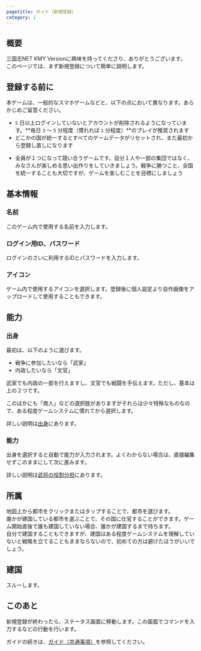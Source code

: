 ```yaml
---
pagetitle: ガイド（新規登録）
category: 1
---
```


## 概要

三国志NET KMY Versionに興味を持ってくださり、ありがとうございます。  
このページでは、まず新規登録について簡単に説明します。

## 登録する前に

本ゲームは、一般的なスマホゲームなどと、以下の点において異なります。あらかじめご留意ください。

* `5` 日以上ログインしていないとアカウントが削除されるようになっています。**毎日 `3` 〜 `5` 分程度（慣れれば `1` 分程度）**のプレイが推奨されます
* どこかの国が統一するとすべてのゲームデータがリセットされ、また最初から登録し直しになります
+ 全員が１つになって競い合うゲームです。自分１人や一部の集団ではなく、みなさんが楽しめる思い出作りをしていきましょう。戦争に勝つこと、全国を統一することも大切ですが、ゲームを楽しむことを目標にしましょう

## 基本情報

### 名前

このゲーム内で使用する名前を入力します。

### ログイン用ID、パスワード

ログインのさいに利用するIDとパスワードを入力します。

### アイコン

ゲーム内で使用するアイコンを選択します。登録後に個人設定より自作画像をアップロードして使用することもできます。

## 能力

### 出身

最初は、以下のように選びます。

* 戦争に参加したいなら「武家」
* 内政したいなら「文官」

武家でも内政の一部を行えますし、文官でも戦闘を手伝えます。ただし、基本は上の２つです。

このほかにも「商人」などの選択肢がありますがそれらは少々特殊なものなので、ある程度ゲームシステムに慣れてから選択します。

詳しい説明は[出身](bas-from.html)にあります。

### 能力

出身を選択すると自動で能力が入力されます。よくわからない場合は、直接編集せずこのままにして次に進みます。

詳しい説明は[武将の役割分担](bas-jobs.html)にあります。

## 所属

地図上から都市をクリックまたはタップすることで、都市を選びます。  
誰かが建国している都市を選ぶことで、その国に仕官することができます。ゲーム開始直後で誰も建国していない場合、誰かが建国するまで待ちます。  
自分で建国することもできますが、建国はある程度ゲームシステムを理解していないと戦略を立てることもままならないので、初めての方は避けたほうがいいでしょう。

## 建国

スルーします。

## このあと

新規登録が終わったら、ステータス画面に移動します。この画面でコマンドを入力するなどの行動を行います。

ガイドの続きは、[ガイド（共通事項）](bas-g-common.html)を参照してください。
